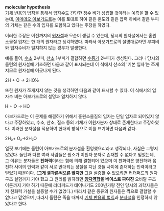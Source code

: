 **molecular hypothesis**  
[기체 반응의 법칙](%EA%B8%B0%EC%B2%B4%20%EB%B0%98%EC%9D%91%EC%9D%98%20%EB%B2%95%EC%B9%99.md)을 통해서 입자수도 간단한 정수 비가 성립할 것이라는 예측을 할 수 있는데, [아메데오 아보가드로](%EC%95%84%EB%A9%94%EB%8D%B0%EC%98%A4%20%EC%95%84%EB%B3%B4%EA%B0%80%EB%93%9C%EB%A1%9C.md)는 이를 토대로 하여 같은 온도와 같은 압력 하에서 같은 부피의 기체는 같은 수의 입자를 포함하고 있다는 주장을 하였다.

이러한 주장은 이전까지의 [원자설](%EC%9B%90%EC%9E%90%EC%84%A4.md)과 모순이 생길 수 있는데, 당시의
원자설에서는 홑원소물질 입자는 한 개의 원자라고 생각하였다. 따라서 아보가드로의 설명대로라면 부피비와 입자수비가 일치하지 않는 경우가
발생한다.

예를 들어, [수소](%EC%88%98%EC%86%8C.md) 2부피, [산소](%EC%82%B0%EC%86%8C.md) 1부피가
결합하면 [수증기](%EC%88%98%EC%A6%9D%EA%B8%B0.md) 2부피가 생성된다. 그러나 당시의 돌턴의 원자설에 기초하면
다음과 같이 표시되는데 이 식에서 산소의 '기본 입자'는 쪼개지므로 원자설에 어긋나게 된다.

2H + O → 2HO½  

또한 원자가 쪼개지지 않는 것을 생각하면 다음과 같이 표시할 수 있다. 이 식에서의 입자수 비는 아보가드로의 설명과 일치하지 않다.

H + O → HO  

아보가드로는 이 문제를 해결하기 위해서 홑원소물질의 입자는 단일 입자로 되어있지 않다고 주장하였고, 수소, 산소, 질소 등의 기체가
이원자분자 상태로 존재한다고 주장하였다. 이러한 분자설을 적용하여 현대의 방식으로 이를 표기하면 다음과 같다.

2H₂+ O₂→2H₂O  

얼핏 보기에는 돌턴이 아보가드로의 분자설을 환영했으리라고 생각되나, 사실은 그렇지 않았다. 돌턴과 다른 여러 사람들은 원소가 이원자 분자로
존재할 수 없다고 믿었는데, 그 이유는 분자들은 **친화력**이라는 힘에 의해 결합되어 있으며 이 친화력은 양전하와 음전하 사이의 인력과
같이 서로 반대되는 성질을 지닌 것들 사이에 존재하는 인력이라고 믿었기 때문이다. (**그게 결과론적으론 맞지만** 그걸 실증할 수 있으려면
[러더퍼드](%EB%9F%AC%EB%8D%94%ED%8D%BC%EB%93%9C.md)의 원자구조 실험까지 가야 했고 그 원리를 밝히려면
**[양자역학](%EC%96%91%EC%9E%90%EC%97%AD%ED%95%99.md)을 베이스로 짜여진** 오비탈 구조 이론까지
가야 하기 때문에 러더퍼드가 태어나기도 200년가량 전인 당시의 과학자들은 저 친화력 가설을 실증할 수가 없었다.) 따라서 같은 종류의
원자들은 짝으로 결합할 수 없다고 믿었으며 ,따라서 돌턴은 죽을 때까지 [기체 반응의 법칙](%EA%B8%B0%EC%B2%B4%20%EB%B0%98%EC%9D%91%EC%9D%98%20%EB%B2%95%EC%B9%99.md)과
[분자설](%EB%B6%84%EC%9E%90%EC%84%A4.md)을 인정하지 않았다고 한다.  

